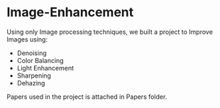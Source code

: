 # Image-Enhancement
Using only Image processing techniques, we built a project to Improve Images using:
- Denoising
- Color Balancing
- Light Enhancement
- Sharpening
- Dehazing

Papers used in the project is attached in Papers folder.
